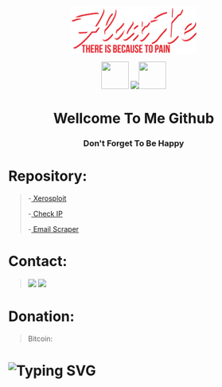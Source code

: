<p align="center"><a href="https://github.com/FluxXe1"><img width="50%" alt="WELLCOME TO ME GITHUB. FluxXe There Is Because To Pain" src="./luxxe.png" /></a></p>
  
<p align="center"><img src="https://github.com/mitul3737/mitul3737/blob/main/Wave.gif" height="55px" width="55px">
<!--   <a href="https://github.com/DenverCoder1/readme-typing-svg"> -->
    <img src="https://readme-typing-svg.herokuapp.com?color=E22FE4&width=380&height=45&lines=FluxXe;There+Is+Because+To+Pain.;Coffe+Lovers;Lack+Of+Sleep+Many+Dreams.&center=true"></a><img src="https://github.com/mitul3737/mitul3737/blob/main/Wave.gif" height="55px" width="55px">
<h1 align="center">Wellcome To Me Github</h1>
<h3 align="center">Don't Forget To Be Happy</h3>

# Repository:
> -<a href="https://github.com/FluxXe1/xerosploit"> Xerosploit </a>
> 
> -<a href="https://github.com/FluxXe1/checkIP"> Check IP </a>
> 
> -<a href="https://github.com/FluxXe1/emailScraper"> Email Scraper </a>

# Contact:
> [![](https://img.shields.io/badge/Github-black?logo=Github&logoColor=black&labelColor=white)](https://github.com/FluxXe1) [![](https://img.shields.io/badge/Twitter-yellow?logo=Twitter&logoColor=White&labelColor=white)](https://mobile.twitter.com/fluxxe3)

# Donation:
> Bitcoin: 
# ![Typing SVG](https://readme-typing-svg.herokuapp.com?lines=Give+Me+Star+🌟🌟🌟🌟🌟🌟🌟)

